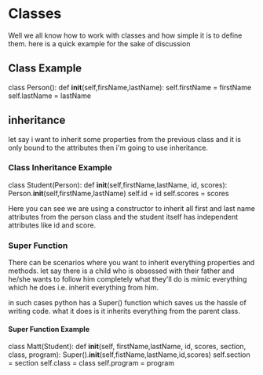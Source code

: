 # Classes

Well we all know how to work with classes and how simple it is to define them.
here is a quick example for the sake of discussion

## Class Example

class Person():
    def __init__(self,firsName,lastName):
        self.firstName = firstName
        self.lastName = lastName

## inheritance

let say i want to inherit some properties from the previous class and it is only bound to the attributes then i'm going to use inheritance.

### Class Inheritance Example

class Student(Person):
    def __init__(self,firstName,lastName, id, scores):
        Person.__init__(self,firstName,lastName)
        self.id = id
        self.scores = scores

Here you can see we are using a constructor to inherit all first and last name attributes from the person class and the student itself has independent attributes like id and score.

### Super Function

There can be scenarios where you want to inherit everything properties and methods.
let say there is a child who is obsessed with their father and he/she wants to follow him completely what they'll do is mimic everything which he does i.e. inherit everything from him.

in such cases python has a Super() function which saves us the hassle of writing code.
what it does is it inherits everything from the parent class.

#### Super Function Example

class Matt(Student):
    def __init__(self, firstName,lastName, id, scores, section, class, program):
        Super().__init__(self,fistName,lastName,id,scores)
        self.section = section
        self.class = class
        self.program = program
